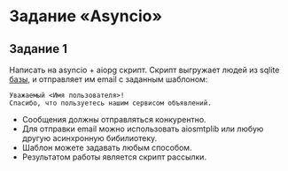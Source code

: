 # Задание «Asyncio»
## Задание 1

Написать на asyncio + aiopg скрипт.
Скрипт выгружает людей из sqlite [базы](contacts.db), и отправляет им email с заданным шаблоном:

```
Уважаемый <Имя пользователя>! 
Спасибо, что пользуетесь нашим сервисом объявлений.
``` 

* Сообщения должны отправляться конкурентно.
* Для отправки email можно использовать aiosmtplib или любую другую асинхронную бибилиотеку. 
* Шаблон можете задавать любым способом.
* Результатом работы является скрипт рассылки.
